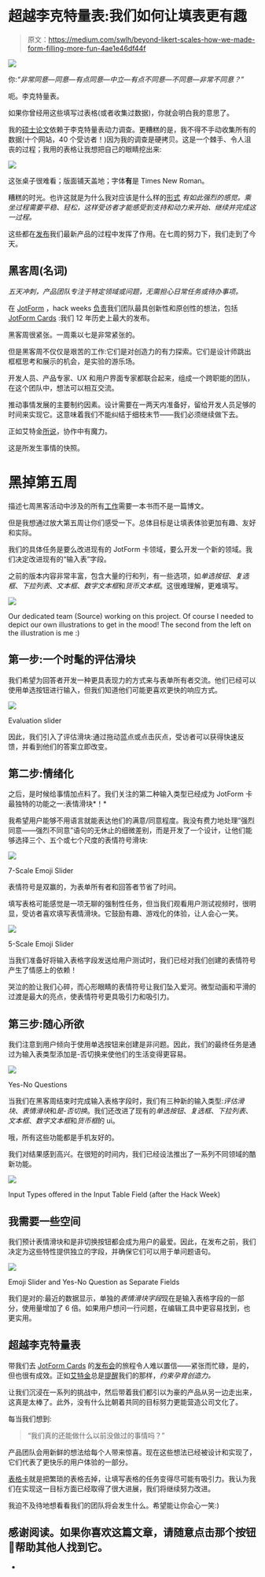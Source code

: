 # 超越李克特量表:我们如何让填表更有趣

> 原文：<https://medium.com/swlh/beyond-likert-scales-how-we-made-form-filling-more-fun-4ae1e46df44f>

![](img/03bc2b1554209e3e3e3c35690f936662.png)

你:*“非常同意—同意—有点同意—中立—有点不同意—不同意—非常不同意？”*

呃。李克特量表。

如果你曾经用这些填写过表格(或者收集过数据)，你就会明白我的意思了。

我的[硕士论文](http://etd.lib.metu.edu.tr/upload/12618890/index.pdf)依赖于李克特量表动力调查。更糟糕的是，我不得不手动收集所有的数据(十个网站，40 个受访者！)因为我的调查是硬拷贝。这是一个棘手、令人沮丧的过程；我用的表格让我想把自己的眼睛挖出来:

![](img/5ceadaf2c931d8372187f8d5062ae43d.png)

这张桌子很难看；版面铺天盖地；字体**有**是 Times New Roman。

糟糕的时光。也许这就是为什么我对应该是什么样的[形式](https://eu.jotform.com/blog/381-How-we-doubled-payment-form-conversion-rates-with-our-new-design) *有如此强烈的感觉。乘坐过程需要平稳、轻松，这样受访者才能感受到支持和动力来开始、继续并完成这一过程。*

这些都在[发布](/swlh/how-to-launch-when-everyones-watching-4d79b49b8065)我们最新产品的过程中发挥了作用。在七周的努力下，我们走到了今天。

## 黑客周(名词)

*五天冲刺，产品团队专注于特定领域或问题，无需担心日常任务或待办事项。*

在 [JotForm](https://www.jotform.com/) ，hack weeks [负责](/swlh/how-hack-weeks-can-encourage-innovation-and-creativity-f9bad10f8fc5)我们团队最具创新性和原创性的想法，包括 [JotForm Cards](https://www.jotform.com/cards/) :我们 12 年历史上最大的发布。

黑客周很紧张。一周乘以七是非常紧张的。

但是黑客周不仅仅是艰苦的工作:它们是对创造力的有力探索。它们是设计师跳出框框思考和展示的机会，是实验的游乐场。

开发人员、产品专家、UX 和用户界面专家都联合起来，组成一个跨职能的团队，在这个团队中，想法可以相互交流。

推动事情发展的主要制约因素。设计需要在一两天内准备好，留给开发人员足够的时间来实现它。这意味着我们不能纠结于细枝末节——我们必须继续做下去。

正如艾特金[所说](/swlh/how-hack-weeks-can-encourage-innovation-and-creativity-f9bad10f8fc5)，协作中有魔力。

这是所发生事情的快照。

# 黑掉第五周

描述七周黑客活动中涉及的所有[工作](/swlh/land-your-first-1-000-users-how-to-get-early-stage-traction-for-your-startup-41ab285aeba7)需要一本书而不是一篇博文。

但是我想通过放大第五周让你们感受一下。总体目标是让填表体验更加有趣、友好和实际。

我们的具体任务是要么改进现有的 JotForm 卡领域，要么开发一个新的领域。我们决定改进现有的“输入表”字段。

之前的版本内容非常丰富，包含大量的行和列，有一些选项，如*单选按钮*、*复选框*、*下拉列表*、*文本框*、*数字文本框*和*货币文本框*。这很难理解，更难填写。

![](img/353d5e838d3afeabff9b8006f7536d0d.png)

Our dedicated team (Source) working on this project. Of course I needed to depict our own illustrations to get in the mood! The second from the left on the illustration is me :)

## 第一步:一个时髦的评估滑块

我们希望为回答者开发一种更具表现力的方式来与表单所有者交流。他们已经可以使用单选按钮进行输入，但我们知道他们可能更喜欢更快的响应方式。

![](img/2e2e21061f6d811727721ad344e57e52.png)

Evaluation slider

因此，我们引入了评估滑块:通过拖动蓝点或点击灰点，受访者可以获得快速反馈，并看到他们的答案立即改变。

## 第二步:情绪化

之后，是时候给事情加点料了。我们关注的第二种输入类型已经成为 JotForm 卡最独特的功能之一:表情滑块*！*

我希望用户能够不用语言就能表达他们的满意/同意程度。我没有费力地处理“强烈同意——强烈不同意”语句的无休止的细微差别，而是开发了一个设计，让他们能够选择三个、五个或七个尺度的表情符号滑块:

![](img/07f441668be48f597c5bca5a16eeedc0.png)

7-Scale Emoji Slider

表情符号是双赢的，为表单所有者和回答者节省了时间。

填写表格可能感觉是一项无聊的强制性任务，但当我们观看用户测试视频时，很明显，受访者喜欢填写表情滑块。它鼓励有趣、游戏化的体验，让人会心一笑。

![](img/f4bef4e46dccd3e240d12545ffd07d58.png)

5-Scale Emoji Slider

当我们准备好将输入表格字段发送给用户测试时，我们已经对我们创建的表情符号产生了情感上的依赖！

哭泣的脸让我们心碎，而心形眼睛的表情符号让我们坠入爱河。微型动画和平滑的过渡是最大的亮点，使表情符号更具吸引力和吸引力。

## 第三步:随心所欲

我们注意到用户倾向于使用单选按钮来创建是非问题。因此，我们的最终任务是通过为输入表类型添加是-否切换来使他们的生活变得更容易。

![](img/aa6ed2be073e446ae7add4284341c3d6.png)

Yes-No Questions

当我们在黑客周结束时完成输入表格字段时，我们有三种新的输入类型:*评估滑块*、*表情滑块*和*是-否切换*。我们还改进了现有的*单选按钮*、*复选框*、*下拉列表*、*文本框*、*数字文本框*和*货币框*的 ui。

哦，所有这些功能都是手机友好的。

我们对结果感到高兴。在很短的时间内，我们已经设法推出了一系列不同领域的酷新功能。

![](img/6e0013a5be7f4e55271447c2eb7d8f78.png)

Input Types offered in the Input Table Field (after the Hack Week)

## 我需要一些空间

我们预计表情滑块和是非切换按钮都会成为用户的最爱。因此，在发布之前，我们决定为这些特性提供独立的字段，并确保它们可以用于单问题语句。

![](img/d1532222ae718110dd196d9c555c7348.png)

Emoji Slider and Yes-No Question as Separate Fields

我们是对的:最近的数据显示，单独的*表情滑块字段*现在是输入表格字段的一部分，使用量增加了 6 倍。如果用户想问一行问题，在编辑工具中更容易找到，也更实用。

## 超越李克特量表

带我们去 [JotForm Cards](http://www.jotform.com/cards) 的[发布会](/swlh/how-to-launch-when-everyones-watching-4d79b49b8065)的旅程令人难以置信——紧张而忙碌，是的，但也很有成效。正如[艾特金](/@aytekintank)总是[提醒](/swlh/how-not-following-my-dreams-enabled-me-to-build-a-startup-with-3-2-million-users-b03a9cb05cb9)我们的那样，*约束孕育创造力。*

让我们沉浸在一系列的挑战中，然后带着我们都引以为豪的产品从另一边走出来，这真是太棒了。此外，没有什么比朝着共同的目标努力更能营造公司文化了。

每当我们想到:

> “我们真的还能做什么以前没做过的事情吗？”

产品团队会用新鲜的想法给每个人带来惊喜。现在这些想法已经被设计和实现了，它们代表了更快乐的用户体验的一部分。

[表格卡](https://www.jotform.com/cards/)就是把繁琐的表格去掉，让填写表格的任务变得尽可能有吸引力。我认为我们在实现这一目标方面已经取得了很大进展，我们将继续努力改进。

我迫不及待地想看看我们的团队将会发生什么。希望能让你会心一笑:)

## 感谢阅读。如果你喜欢这篇文章，请随意点击那个按钮👏帮助其他人找到它。

-